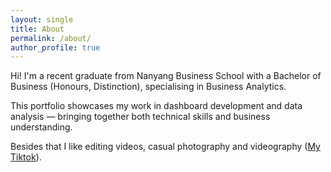 ```yaml
---
layout: single
title: About
permalink: /about/
author_profile: true
---
```


Hi! I'm a recent graduate from Nanyang Business School with a Bachelor of Business (Honours, Distinction), specialising in Business Analytics. 

This portfolio showcases my work in dashboard development and data analysis — bringing together both technical skills and business understanding.

Besides that I like editing videos, casual photography and videography ([My Tiktok]("https://www.tiktok.com/@mengqoo")).

